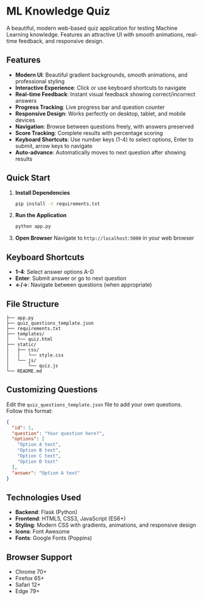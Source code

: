 # ML Knowledge Quiz 

A beautiful, modern web-based quiz application for testing Machine Learning knowledge. Features an attractive UI with smooth animations, real-time feedback, and responsive design.

## Features 

- **Modern UI**: Beautiful gradient backgrounds, smooth animations, and professional styling
- **Interactive Experience**: Click or use keyboard shortcuts to navigate
- **Real-time Feedback**: Instant visual feedback showing correct/incorrect answers
- **Progress Tracking**: Live progress bar and question counter
- **Responsive Design**: Works perfectly on desktop, tablet, and mobile devices
- **Navigation**: Browse between questions freely, with answers preserved
- **Score Tracking**: Complete results with percentage scoring
- **Keyboard Shortcuts**: Use number keys (1-4) to select options, Enter to submit, arrow keys to navigate
- **Auto-advance**: Automatically moves to next question after showing results

## Quick Start 

1. **Install Dependencies**
   ```bash
   pip install -r requirements.txt
   ```

2. **Run the Application**
   ```bash
   python app.py
   ```

3. **Open Browser**
   Navigate to `http://localhost:5000` in your web browser

## Keyboard Shortcuts 

- **1-4**: Select answer options A-D
- **Enter**: Submit answer or go to next question
- **←/→**: Navigate between questions (when appropriate)

## File Structure 

```
├── app.py              
├── quiz_questions_template.json  
├── requirements.txt       
├── templates/
│   └── quiz.html        
├── static/
│   ├── css/
│   │   └── style.css     
│   └── js/
│       └── quiz.js       
└── README.md             
```

## Customizing Questions 

Edit the `quiz_questions_template.json` file to add your own questions. Follow this format:

```json
{
  "id": 1,
  "question": "Your question here?",
  "options": [
    "Option A text",
    "Option B text", 
    "Option C text",
    "Option D text"
  ],
  "answer": "Option A text"
}
```

## Technologies Used 

- **Backend**: Flask (Python)
- **Frontend**: HTML5, CSS3, JavaScript (ES6+)
- **Styling**: Modern CSS with gradients, animations, and responsive design
- **Icons**: Font Awesome
- **Fonts**: Google Fonts (Poppins)

## Browser Support 

- Chrome 70+
- Firefox 65+
- Safari 12+
- Edge 79+

